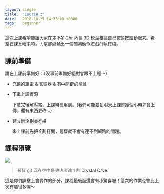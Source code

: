 ```yaml
---
layout: single
title:  "Course 2"
date:   2018-10-25 14:33:00 +0800
tags:   beginner
---
```


這次上課希望能讓大家在差不多 2hr 內讓 3D 模型根據自己按的按鈕動起來。希望在課堂結束時，大家都能輸出一個簡易動作遊戲的執行檔。

<!--more-->

## 課前準備

請在上課前準備好：（沒事前準備好絕對會跟不上喔～）
- 充飽的筆電 & 充電器 & 有中間鍵的滑鼠

- 下載上課資源

  下載完後解壓縮，上課時會用到。(我們可能要到明天上課前幾個小時才會上傳，還有東西要改...)
  
- 建立新企劃並存檔

  來上課前先把企劃打開，這樣就不會有連不到網路的問題。

  <!--[Course2.zip]()-->

## 課程預覽

![]({{site.imgs}}{{page.id}}/souls-like.gif)

> 預覽 gif 浮在空中是效法黑魂 1 的 [Crystal Cave](https://youtu.be/YqaNNlnkjSI?t=38).

這是你們課堂上會實作的部分，課程最後面還會有小驚喜喔！這次的作業也會比上次有趣很多喔～